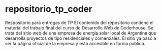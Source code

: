 # repositorio_tp_coder
Respositorio para entregas de TP
El contenido del repositorio contiene el material del trabajo final del curso de Desarrollo Web de Coderhouse.
Se trata del sitio web de una empresa de energía solar local de Argentina que desarrolla proyectos de tipo residenciales y comerciales.
El sitio ya pasó a ser la página oficial de la empresa y está accesible en forma pública.
